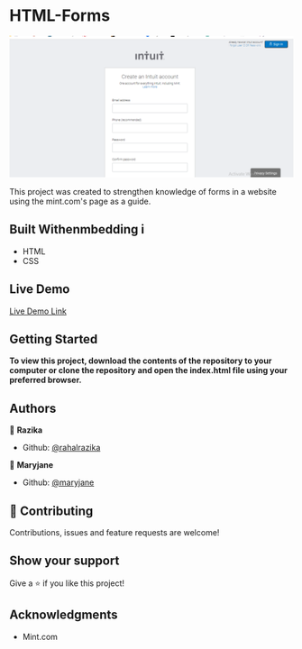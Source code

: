 # HTML-Forms



![screenshot](images/Screenshot.png)

This project was created to strengthen knowledge of forms in a website using the mint.com's page as a guide.

## Built Withenmbedding i

- HTML
- CSS

## Live Demo

[Live Demo Link](https://clever-chandrasekhar-236f07.netlify.app)

## Getting Started

**To view this project, download the contents of the repository to your computer or clone the repository and open the index.html file using your preferred browser.**

## Authors



👤 **Razika**

- Github: [@rahalrazika](https://github.com/rahalrazika)

👤 **Maryjane**

- Github: [@maryjane](https://github.com/maryjanee)

## 🤝 Contributing

Contributions, issues and feature requests are welcome!

## Show your support

Give a ⭐️ if you like this project!

## Acknowledgments

- Mint.com
